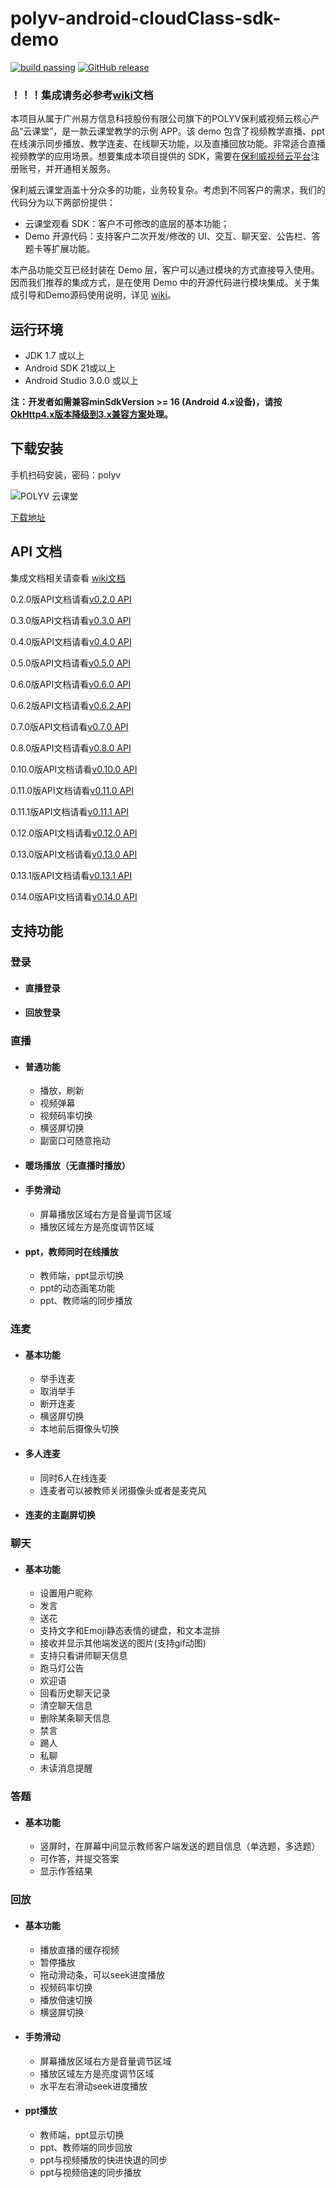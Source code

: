 polyv-android-cloudClass-sdk-demo
===

[![build passing](https://img.shields.io/badge/build-passing-brightgreen.svg)](#)
[![GitHub release](https://img.shields.io/badge/release-v0.14.0-blue.svg)](https://github.com/polyv/polyv-android-cloudClass-sdk-demo/releases/tag/v0.14.0)

### ！！！集成请务必参考[wiki](https://github.com/polyv/polyv-android-cloudClass-sdk-demo/wiki)文档

本项目从属于广州易方信息科技股份有限公司旗下的POLYV保利威视频云核心产品“云课堂”，是一款云课堂教学的示例 APP。该 demo 包含了视频教学直播、ppt 在线演示同步播放、教学连麦、在线聊天功能，以及直播回放功能。非常适合直播视频教学的应用场景。想要集成本项目提供的 SDK，需要在[保利威视频云平台](http://www.polyv.net/)注册账号，并开通相关服务。

保利威云课堂涵盖十分众多的功能，业务较复杂。考虑到不同客户的需求，我们的代码分为以下两部份提供：

- 云课堂观看 SDK：客户不可修改的底层的基本功能； 
- Demo 开源代码：支持客户二次开发/修改的 UI、交互、聊天室、公告栏、答题卡等扩展功能。

本产品功能交互已经封装在 Demo 层，客户可以通过模块的方式直接导入使用。因而我们推荐的集成方式，是在使用 Demo 中的开源代码进行模块集成。关于集成引导和Demo源码使用说明，详见 [wiki](https://github.com/polyv/polyv-android-cloudClass-sdk-demo/wiki)。


## 运行环境
* JDK 1.7 或以上
* Android SDK 21或以上
* Android Studio 3.0.0 或以上

**注：开发者如需兼容minSdkVersion >= 16 (Android 4.x设备)，请按[OkHttp4.x版本降级到3.x兼容方案](https://github.com/polyv/polyv-android-cloudClass-sdk-demo/wiki/OkHttp4.x%E7%89%88%E6%9C%AC%E9%99%8D%E7%BA%A7%E5%88%B03.x%E5%85%BC%E5%AE%B9%E6%96%B9%E6%A1%88)处理。**

## 下载安装

手机扫码安装，密码：polyv

![POLYV 云课堂](https://www.pgyer.com/app/qrcode/0ZDP)

[下载地址](https://www.pgyer.com/0ZDP)




## API 文档

集成文档相关请查看 [wiki文档](https://github.com/polyv/polyv-android-cloudClass-sdk-demo/wiki)

0.2.0版API文档请看[v0.2.0 API](http://repo.polyv.net/android/cloudclass/javadoc/0.2.0/index.html)

0.3.0版API文档请看[v0.3.0 API](http://repo.polyv.net/android/cloudclass/javadoc/0.3.0/index.html)

0.4.0版API文档请看[v0.4.0 API](http://repo.polyv.net/android/cloudclass/javadoc/0.4.0/index.html)

0.5.0版API文档请看[v0.5.0 API](http://repo.polyv.net/android/cloudclass/javadoc/0.5.0/index.html)

0.6.0版API文档请看[v0.6.0 API](http://repo.polyv.net/android/cloudclass/javadoc/0.6.0/index.html)

0.6.2版API文档请看[v0.6.2 API](http://repo.polyv.net/android/cloudclass/javadoc/0.6.2/index.html)

0.7.0版API文档请看[v0.7.0 API](http://repo.polyv.net/android/cloudclass/javadoc/0.7.0/index.html)

0.8.0版API文档请看[v0.8.0 API](http://repo.polyv.net/android/cloudclass/javadoc/0.8.0/index.html)

0.10.0版API文档请看[v0.10.0 API](http://repo.polyv.net/android/cloudclass/javadoc/0.10.0/index.html)

0.11.0版API文档请看[v0.11.0 API](http://repo.polyv.net/android/cloudclass/javadoc/0.11.0/index.html)

0.11.1版API文档请看[v0.11.1 API](http://repo.polyv.net/android/cloudclass/javadoc/0.11.1/index.html)

0.12.0版API文档请看[v0.12.0 API](http://repo.polyv.net/android/cloudclass/javadoc/0.12.0/index.html)

0.13.0版API文档请看[v0.13.0 API](http://repo.polyv.net/android/cloudclass/javadoc/0.13.0/index.html)

0.13.1版API文档请看[v0.13.1 API](http://repo.polyv.net/android/cloudclass/javadoc/0.13.0/index.html)

0.14.0版API文档请看[v0.14.0 API](http://repo.polyv.net/android/cloudclass/javadoc/0.14.0/index.html)

## 支持功能

### 登录

- #### 直播登录

- #### 回放登录

### 直播

- #### 普通功能
  - 播放，刷新
  - 视频弹幕
  - 视频码率切换
  - 横竖屏切换
  - 副窗口可随意拖动

- #### 暖场播放（无直播时播放）

- #### 手势滑动
   - 屏幕播放区域右方是音量调节区域
   - 播放区域左方是亮度调节区域

- #### ppt，教师同时在线播放
  - 教师端，ppt显示切换
  - ppt的动态画笔功能
  - ppt、教师端的同步播放

### 连麦
- #### 基本功能
  - 举手连麦
  - 取消举手
  - 断开连麦
  - 横竖屏切换
  - 本地前后摄像头切换

- #### 多人连麦
  - 同时6人在线连麦
  - 连麦者可以被教师关闭摄像头或者是麦克风

- #### 连麦的主副屏切换

### 聊天
- #### 基本功能
  - 设置用户昵称
  - 发言
  - 送花
  - 支持文字和Emoji静态表情的键盘，和文本混排
  - 接收并显示其他端发送的图片(支持gif动图)
  - 支持只看讲师聊天信息
  - 跑马灯公告
  - 欢迎语
  - 回看历史聊天记录
  - 清空聊天信息
  - 删除某条聊天信息
  - 禁言
  - 踢人
  - 私聊
  - 未读消息提醒

### 答题
- #### 基本功能
  - 竖屏时，在屏幕中间显示教师客户端发送的题目信息（单选题，多选题）
  - 可作答，并提交答案
  - 显示作答结果
  

### 回放

- #### 基本功能

  - 播放直播的缓存视频
  - 暂停播放
  - 拖动滑动条，可以seek进度播放
  - 视频码率切换
  - 播放倍速切换
  - 横竖屏切换

- #### 手势滑动

  - 屏幕播放区域右方是音量调节区域
  - 播放区域左方是亮度调节区域
  - 水平左右滑动seek进度播放

- #### ppt播放

  - 教师端，ppt显示切换
  - ppt、教师端的同步回放
  - ppt与视频播放的快进快退的同步
  - ppt与视频倍速的同步播放




